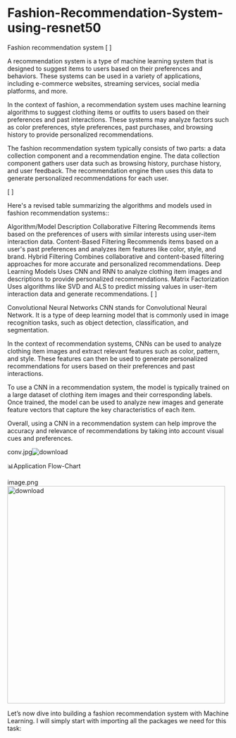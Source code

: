 # Fashion-Recommendation-System-using-resnet50

Fashion recommendation system
[ ]

A recommendation system is a type of machine learning system that is designed to suggest items to users based on their preferences and behaviors. These systems can be used in a variety of applications, including e-commerce websites, streaming services, social media platforms, and more.

In the context of fashion, a recommendation system uses machine learning algorithms to suggest clothing items or outfits to users based on their preferences and past interactions. These systems may analyze factors such as color preferences, style preferences, past purchases, and browsing history to provide personalized recommendations.

The fashion recommendation system typically consists of two parts: a data collection component and a recommendation engine. The data collection component gathers user data such as browsing history, purchase history, and user feedback. The recommendation engine then uses this data to generate personalized recommendations for each user.

[ ]

Here's a revised table summarizing the algorithms and models used in fashion recommendation systems::

Algorithm/Model	Description
Collaborative Filtering	Recommends items based on the preferences of users with similar interests using user-item interaction data.
Content-Based Filtering	Recommends items based on a user's past preferences and analyzes item features like color, style, and brand.
Hybrid Filtering	Combines collaborative and content-based filtering approaches for more accurate and personalized recommendations.
Deep Learning Models	Uses CNN and RNN to analyze clothing item images and descriptions to provide personalized recommendations.
Matrix Factorization	Uses algorithms like SVD and ALS to predict missing values in user-item interaction data and generate recommendations.
[ ]

Convolutional Neural Networks
CNN stands for Convolutional Neural Network. It is a type of deep learning model that is commonly used in image recognition tasks, such as object detection, classification, and segmentation.

In the context of recommendation systems, CNNs can be used to analyze clothing item images and extract relevant features such as color, pattern, and style. These features can then be used to generate personalized recommendations for users based on their preferences and past interactions.

To use a CNN in a recommendation system, the model is typically trained on a large dataset of clothing item images and their corresponding labels. Once trained, the model can be used to analyze new images and generate feature vectors that capture the key characteristics of each item.

Overall, using a CNN in a recommendation system can help improve the accuracy and relevance of recommendations by taking into account visual cues and preferences.

conv.jpg![download](https://github.com/mohansharma077/Fashion-Recommendation-System-using-resnet50/assets/104629829/9eff4912-b07e-4a36-9831-05138d2c7c77)


📊Application Flow-Chart

image.png<img width="494" alt="download" src="https://github.com/mohansharma077/Fashion-Recommendation-System-using-resnet50/assets/104629829/103cac63-53de-46c7-b381-026994d5783a">


Let’s now dive into building a fashion recommendation system with Machine Learning. I will simply start with importing all the packages we need for this task:

